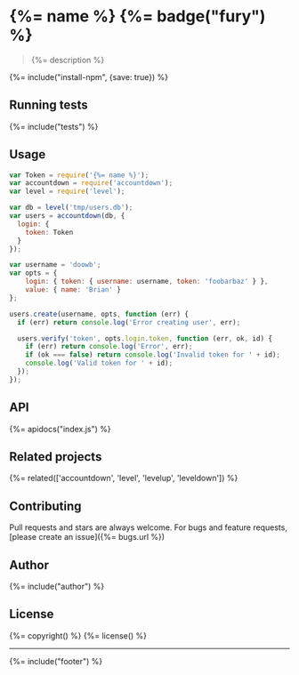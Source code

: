 # {%= name %} {%= badge("fury") %}

> {%= description %}

{%= include("install-npm", {save: true}) %}

## Running tests
{%= include("tests") %}

## Usage

```js
var Token = require('{%= name %}');
var accountdown = require('accountdown');
var level = require('level');

var db = level('tmp/users.db');
var users = accountdown(db, {
  login: {
    token: Token
  }
});

var username = 'doowb';
var opts = {
    login: { token: { username: username, token: 'foobarbaz' } },
    value: { name: 'Brian' }
};

users.create(username, opts, function (err) {
  if (err) return console.log('Error creating user', err);

  users.verify('token', opts.login.token, function (err, ok, id) {
    if (err) return console.log('Error', err);
    if (ok === false) return console.log('Invalid token for ' + id);
    console.log('Valid token for ' + id);
  });
});
```

## API
{%= apidocs("index.js") %}

## Related projects
{%= related(['accountdown', 'level', 'levelup', 'leveldown']) %}

## Contributing
Pull requests and stars are always welcome. For bugs and feature requests, [please create an issue]({%= bugs.url %})

## Author
{%= include("author") %}

## License
{%= copyright() %}
{%= license() %}

***

{%= include("footer") %}

[accountdown]: https://github.com/substack/accountdown
